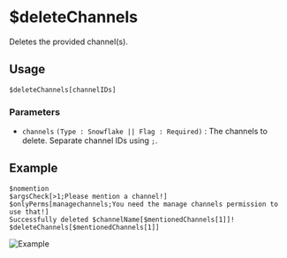 # $deleteChannels
Deletes the provided channel(s).

## Usage
```
$deleteChannels[channelIDs]
```

### Parameters
- `channels` `(Type : Snowflake || Flag : Required)` : The channels to delete. Separate channel IDs using `;`.

## Example
```
$nomention
$argsCheck[>1;Please mention a channel!]
$onlyPerms[managechannels;You need the manage channels permission to use that!]
Successfully deleted $channelName[$mentionedChannels[1]]!
$deleteChannels[$mentionedChannels[1]]
```

![Example](https://user-images.githubusercontent.com/69215413/122830487-65478980-d2b6-11eb-948b-652dd3800ff2.png)
